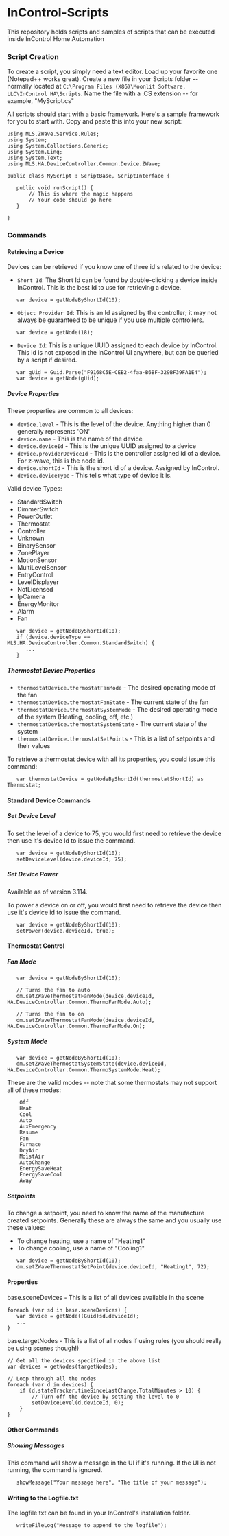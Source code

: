 InControl-Scripts
=================

This repository holds scripts and samples of scripts that can be executed inside InControl Home Automation

### Script Creation

To create a script, you simply need a text editor. Load up your favorite one (Notepad++ works great). 
Create a new file in your Scripts folder -- normally located at 
`C:\Program Files (X86)\Moonlit Software, LLC\InControl HA\Scripts`. Name the file with a .CS extension -- for example, "MyScript.cs"

All scripts should start with a basic framework. Here's a sample framework for you to start with. Copy and paste this into your new script:

```
using MLS.ZWave.Service.Rules;
using System;
using System.Collections.Generic;
using System.Linq;
using System.Text;
using MLS.HA.DeviceController.Common.Device.ZWave;

public class MyScript : ScriptBase, ScriptInterface {

   public void runScript() {
       // This is where the magic happens
       // Your code should go here
   }
   
}
```

### Commands

#### Retrieving a Device

Devices can be retrieved if you know one of three id's related to the device:

- `Short Id`: The Short Id can be found by double-clicking a device inside InControl. This is the best Id to use for retrieving a device.

```
   var device = getNodeByShortId(10);
```

- `Object Provider Id`: This is an Id assigned by the controller; it may not always be guaranteed to be unique if you use multiple controllers.

```
   var device = getNode(18);
```

- `Device Id`: This is a unique UUID assigned to each device by InControl. This id is not exposed in the InControl UI anywhere, but can be queried by a script if desired.

```
   var gUid = Guid.Parse("F9168C5E-CEB2-4faa-B6BF-329BF39FA1E4");
   var device = getNode(gUid);
```

##### Device Properties

These properties are common to all devices:

- `device.level` - This is the level of the device. Anything higher than 0 generally represents 'ON'
- `device.name` - This is the name of the device
- `device.deviceId` - This is the unique UUID assigned to a device
- `device.providerDeviceId` - This is the controller assigned id of a device. For z-wave, this is the node id.
- `device.shortId` - This is the short id of a device. Assigned by InControl.
- `device.deviceType` - This tells what type of device it is. 

Valid device Types:
- StandardSwitch
- DimmerSwitch
- PowerOutlet
- Thermostat
- Controller
- Unknown
- BinarySensor
- ZonePlayer
- MotionSensor
- MultiLevelSensor
- EntryControl
- LevelDisplayer
- NotLicensed
- IpCamera
- EnergyMonitor
- Alarm
- Fan

```
   var device = getNodeByShortId(10);
   if (device.deviceType == MLS.HA.DeviceController.Common.StandardSwitch) { 
      ...
   }
```

 
##### Thermostat Device Properties

- `thermostatDevice.thermostatFanMode` - The desired operating mode of the fan
- `thermostatDevice.thermostatFanState` - The current state of the fan 
- `thermostatDevice.thermostatSystemMode` - The desired operating mode of the system (Heating, cooling, off, etc.)
- `thermostatDevice.thermostatSystemState` - The current state of the system
- `thermostatDevice.thermostatSetPoints` - This is a list of setpoints and their values

To retrieve a thermostat device with all its properties, you could issue this command:

```
   var thermostatDevice = getNodeByShortId(thermostatShortId) as Thermostat;
```

#### Standard Device Commands

##### Set Device Level

To set the level of a device to 75, you would first need to retrieve the device then use it's device Id to issue the command. 

```
   var device = getNodeByShortId(10);
   setDeviceLevel(device.deviceId, 75);
```

##### Set Device Power

Available as of version 3.114.

To power a device on or off, you would first need to retrieve the device then use it's device id to issue the command.

```
   var device = getNodeByShortId(10);
   setPower(device.deviceId, true);
```

#### Thermostat Control

##### Fan Mode

```
   var device = getNodeByShortId(10);
   
   // Turns the fan to auto
   dm.setZWaveThermostatFanMode(device.deviceId, HA.DeviceController.Common.ThermoFanMode.Auto);
   
   // Turns the fan to on
   dm.setZWaveThermostatFanMode(device.deviceId, HA.DeviceController.Common.ThermoFanMode.On);
```

##### System Mode

```
   var device = getNodeByShortId(10);
   dm.setZWaveThermostatSystemState(device.deviceId, HA.DeviceController.Common.ThermoSystemMode.Heat);
```

These are the valid modes -- note that some thermostats may not support all of these modes:

        Off
        Heat
        Cool 
        Auto
        AuxEmergency 
        Resume
        Fan
        Furnace
        DryAir
        MoistAir
        AutoChange
        EnergySaveHeat
        EnergySaveCool
        Away

##### Setpoints

To change a setpoint, you need to know the name of the manufacture created setpoints. Generally these are always the same and you 
usually use these values:

- To change heating, use a name of "Heating1"
- To change cooling, use a name of "Cooling1"

```
   var device = getNodeByShortId(10);
   dm.setZWaveThermostatSetPoint(device.deviceId, "Heating1", 72);
```

#### Properties

base.sceneDevices - This is a list of all devices available in the scene

```
foreach (var sd in base.sceneDevices) {
   var device = getNode((Guid)sd.deviceId);
   ...
}
```

base.targetNodes - This is a list of all nodes if using rules (you should really be using scenes though!)

```
// Get all the devices specified in the above list
var devices = getNodes(targetNodes);

// Loop through all the nodes 
foreach (var d in devices) {
    if (d.stateTracker.timeSinceLastChange.TotalMinutes > 10) {
        // Turn off the device by setting the level to 0
        setDeviceLevel(d.deviceId, 0);
    }
}
```

#### Other Commands

##### Showing Messages

This command will show a message in the UI if it's running. If the UI is not running, the command is ignored.

```
   showMessage("Your message here", "The title of your message");
```

#### Writing to the Logfile.txt

The logfile.txt can be found in your InControl's installation folder.

```
   writeFileLog("Message to append to the logfile");
```
